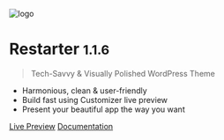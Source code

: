 ![logo](img/mypreview-logo.png)

# Restarter <small>1.1.6</small>

> Tech-Savvy & Visually Polished WordPress Theme

- Harmonious, clean & user-friendly
- Build fast using Customizer live preview
- Present your beautiful app the way you want


[Live Preview](https://demo.mypreview.one/restarter/)
[Documentation](#restarter-wordpress-theme)
